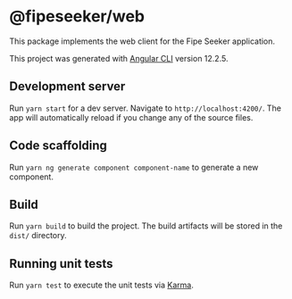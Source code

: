 # @fipeseeker/web

This package implements the web client for the Fipe Seeker application.

This project was generated with [Angular CLI](https://github.com/angular/angular-cli) version 12.2.5.

## Development server

Run `yarn start` for a dev server. Navigate to `http://localhost:4200/`. The
app will automatically reload if you change any of the source files.

## Code scaffolding

Run `yarn ng generate component component-name` to generate a new component.

## Build

Run `yarn build` to build the project. The build artifacts will be stored in
the `dist/` directory.

## Running unit tests

Run `yarn test` to execute the unit tests via
[Karma](https://karma-runner.github.io).
